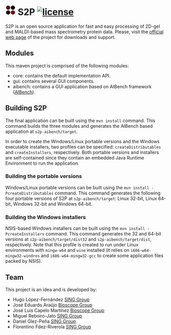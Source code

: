 ![Logo](s2p.png) S2P [![license](https://img.shields.io/badge/LICENSE-GPLv3-blue.svg)]()
=================================
S2P is an open source application for fast and easy processing of 2D-gel and MALDI-based mass spectrometry protein data. Please, visit the [official web page](http://sing.ei.uvigo.es/s2p) of the project for downloads and support.

Modules
-------
This maven project is comprised of the following modules:
* core: contains the default implementation API.
* gui: contains several GUI components.
* aibench: contains a GUI application based on AIBench framework ([AIBench](http://www.aibench.org/)).

Building S2P
----
The final application can be built using the `mvn install` command. This command builds the three modules and generates the AIBench based application at `s2p-aibench/target`.

In order to create the Windows/Linux portable versions and the Windows executable installers, two profiles can be specified: `createDistributables` and `createInstallers`, respectively. Both portable versions and installers are self-contained since they contain an embedded Java Runtime Environment to run the application.

### Building the portable versions
Windows/Linux portable versions can be built using the `mvn install -PcreateDistributables` command. This command generates the following four portable versions of S2P at `s2p-aibench/target`: Linux 32-bit, Linux 64-bit, Windows 32-bit and Windows 64-bit.

### Building the Windows installers
NSIS-based Windows installers can be built using the `mvn install -PcreateInstallers` command. This command generates the 32 and 64-bit versions at `s2p-aibench/target/dist32` and `s2p-aibench/target/dist`, respectively. Note that this profile is created to run under Linux environments with `mingw-w64` and `wine` installed (it relies on `i686-w64-mingw32-windres` and `i686-w64-mingw32-gcc` to create some application files packed by NSIS).

Team
----
This project is an idea and is developed by:
* Hugo López-Fernández [SING Group](http://sing.ei.uvigo.es)
* José Eduardo Araújo [Bioscope Group](http://www.bioscopegroup.org/)
* José Luis Capelo Martínez [Bioscope Group](http://www.bioscopegroup.org/)
* Miguel Reboiro-Jato [SING Group](http://sing.ei.uvigo.es)
* Daniel Glez-Peña [SING Group](http://sing.ei.uvigo.es)
* Florentino Fdez-Riverola [SING Group](http://sing.ei.uvigo.es)
